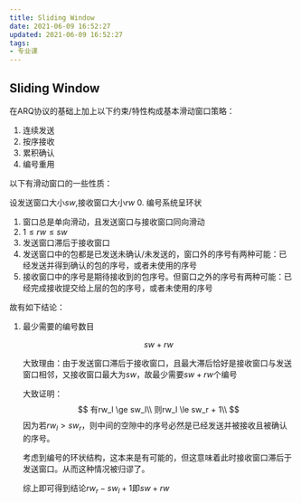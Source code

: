 ```yaml
---
title: Sliding Window
date: 2021-06-09 16:52:27
updated: 2021-06-09 16:52:27
tags:
- 专业课
---
```

## Sliding Window
在ARQ协议的基础上加上以下约束/特性构成基本滑动窗口策略：
1. 连续发送
2. 按序接收
3. 累积确认
4. 编号重用

以下有滑动窗口的一些性质：

设发送窗口大小$sw$,接收窗口大小$rw$
0. 编号系统呈环状
1. 窗口总是单向滑动，且发送窗口与接收窗口同向滑动
2. $1 \le rw \le sw$
3. 发送窗口滞后于接收窗口
4. 发送窗口中的包都是已发送未确认/未发送的，窗口外的序号有两种可能：已经发送并得到确认的包的序号，或者未使用的序号
5. 接收窗口中的序号是期待接收到的包序号。但窗口之外的序号有两种可能：已经完成接收提交给上层的包的序号，或者未使用的序号

故有如下结论：

1. 最少需要的编号数目
   
   $$sw+rw$$

   大致理由：由于发送窗口滞后于接收窗口，且最大滞后恰好是接收窗口与发送窗口相邻，又接收窗口最大为$sw$，故最少需要$sw+rw$个编号

   大致证明：
   $$
    有rw_l \ge sw_l\\
    则rw_l \le sw_r + 1\\
   $$
    因为若$rw_l > sw_r$，则中间的空隙中的序号必然是已经发送并被接收且被确认的序号。

    考虑到编号的环状结构，这本来是有可能的，但这意味着此时接收窗口滞后于发送窗口。从而这种情况被归谬了。

    综上即可得到结论$rw_r - sw_l + 1$即$sw+rw$